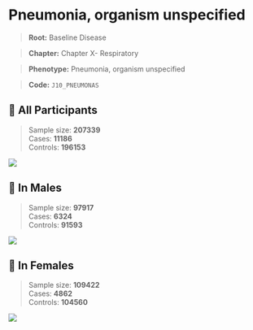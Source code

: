 # Pneumonia, organism unspecified

> **Root:** Baseline Disease  

> **Chapter:** Chapter X- Respiratory  

> **Phenotype:** Pneumonia, organism unspecified  

> **Code:** `J10_PNEUMONAS`

## 🧪 All Participants  
> Sample size: **207339**  
> Cases: **11186**  
> Controls: **196153**
<img src="/Disease/Figures/ALL/Incidence/J10_PNEUMONAS.png"/>
<CsvTable src="/Disease/Data/ALL/Incidence/COX_J10_PNEUMONAS.csv" label="🔍 View full results" />

## 👨 In Males  
> Sample size: **97917**  
> Cases: **6324**  
> Controls: **91593**
<img src="/Disease/Figures/Male/Incidence/J10_PNEUMONAS.png"/>
<CsvTable src="/Disease/Data/Male/Incidence/COX_J10_PNEUMONAS.csv" label="🔍 View full results" />

## 👩 In Females  
> Sample size: **109422**  
> Cases: **4862**  
> Controls: **104560**
<img src="/Disease/Figures/Female/Incidence/J10_PNEUMONAS.png"/>
<CsvTable src="/Disease/Data/Female/Incidence/COX_J10_PNEUMONAS.csv" label="🔍 View full results" />

